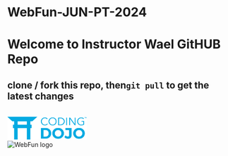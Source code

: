 # WebFun-JUN-PT-2024


# Welcome to Instructor Wael GitHUB Repo
 
## clone / fork this repo, then`git pull` to get the latest changes

<br />

<img src="https://github.com/Alaa-1/git_assets/blob/602d3adae821af29d428f7d6b2a83de4d276a71c/codingDojoHr.png" alt="Coding Dojo Logo" width="180">

<br />

<img src="[https://i.pinimg.com/736x/c9/48/a3/c948a321b2aab805f7ff884a0ae3e6b7.jpg](https://petra-at.github.io/ZTM/images/html-css-js.jpg)" alt="WebFun logo" width="360">
